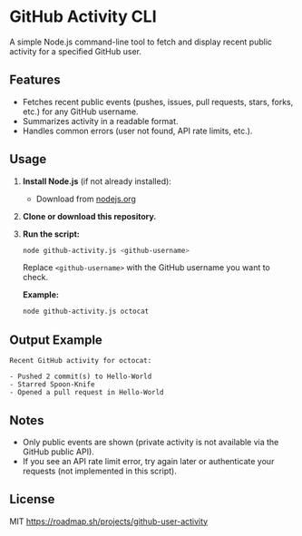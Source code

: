 # GitHub Activity CLI

A simple Node.js command-line tool to fetch and display recent public activity for a specified GitHub user.

## Features
- Fetches recent public events (pushes, issues, pull requests, stars, forks, etc.) for any GitHub username.
- Summarizes activity in a readable format.
- Handles common errors (user not found, API rate limits, etc.).

## Usage

1. **Install Node.js** (if not already installed):
   - Download from [nodejs.org](https://nodejs.org/)

2. **Clone or download this repository.**

3. **Run the script:**
   ```sh
   node github-activity.js <github-username>
   ```
   Replace `<github-username>` with the GitHub username you want to check.

   **Example:**
   ```sh
   node github-activity.js octocat
   ```

## Output Example
```
Recent GitHub activity for octocat:

- Pushed 2 commit(s) to Hello-World
- Starred Spoon-Knife
- Opened a pull request in Hello-World
```

## Notes
- Only public events are shown (private activity is not available via the GitHub public API).
- If you see an API rate limit error, try again later or authenticate your requests (not implemented in this script).

## License
MIT
https://roadmap.sh/projects/github-user-activity


